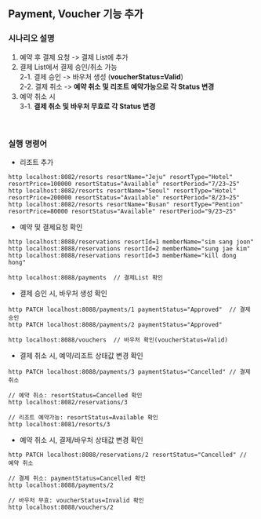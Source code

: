 ## Payment, Voucher 기능 추가

### 시나리오 설명 

1. 예약 후 결제 요청 -> 결제 List에 추가
2. 결제 List에서 결제 승인/취소 가능<br>
  2-1. 결제 승인 -> 바우처 생성 (**voucherStatus=Valid**)<br>
  2-2. 결제 취소 -> **예약 취소 및 리조트 예약가능으로 각 Status 변경**
3. 예약 취소 시<br>
  3-1. **결제 취소 및 바우처 무효로 각 Status 변경**

<br>

### 실행 명령어

- 리조트 추가
```
http localhost:8082/resorts resortName="Jeju" resortType="Hotel" resortPrice=100000 resortStatus="Available" resortPeriod="7/23~25"
http localhost:8082/resorts resortName="Seoul" resortType="Hotel" resortPrice=200000 resortStatus="Available" resortPeriod="8/23~25"
http localhost:8082/resorts resortName="Busan" resortType="Pention" resortPrice=80000 resortStatus="Available" resortPeriod="9/23~25"
```

- 예약 및 결제요청 확인
```
http localhost:8088/reservations resortId=1 memberName="sim sang joon"
http localhost:8088/reservations resortId=2 memberName="sung jae kim"
http localhost:8088/reservations resortId=3 memberName="kill dong hong"

http localhost:8088/payments  // 결제List 확인
```

- 결제 승인 시, 바우처 생성 확인
```
http PATCH localhost:8088/payments/1 paymentStatus="Approved"  // 결제 승인
http PATCH localhost:8088/payments/2 paymentStatus="Approved" 

http localhost:8088/vouchers  // 바우처 확인(voucherStatus=Valid)
```

- 결제 취소 시, 예약/리조트 상태값 변경 확인 
```
http PATCH localhost:8088/payments/3 paymentStatus="Cancelled" // 결제 취소

// 예약 취소: resortStatus=Cancelled 확인 
http localhost:8082/reservations/3 

// 리조트 예약가능: resortStatus=Available 확인
http localhost:8081/resorts/3
```

- 예약 취소 시, 결제/바우처 상태값 변경 확인
```
http PATCH localhost:8088/reservations/2 resortStatus="Cancelled" // 예약 취소

// 결제 취소: paymentStatus=Cancelled 확인
http localhost:8088/payments/2

// 바우처 무효: voucherStatus=Invalid 확인
http localhost:8088/vouchers/2
```
